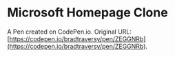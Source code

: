 # Microsoft Homepage Clone

A Pen created on CodePen.io. Original URL: [https://codepen.io/bradtraversy/pen/ZEGGNRb](https://codepen.io/bradtraversy/pen/ZEGGNRb).

